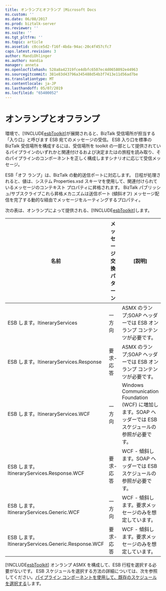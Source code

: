 ```yaml
---
title: オンランプとオフランプ |Microsoft Docs
ms.custom: ''
ms.date: 06/08/2017
ms.prod: biztalk-server
ms.reviewer: ''
ms.suite: ''
ms.tgt_pltfrm: ''
ms.topic: article
ms.assetid: c0cce5d2-f16f-4bda-94ac-20c4f457cfc7
caps.latest.revision: 3
author: MandiOhlinger
ms.author: mandia
manager: anneta
ms.openlocfilehash: 528a8a42319fce4dbfc6507ec4d0658092e44963
ms.sourcegitcommit: 381e83d43796a345488d54b3f7413e11d56ad7be
ms.translationtype: MT
ms.contentlocale: ja-JP
ms.lasthandoff: 05/07/2019
ms.locfileid: "65400052"
---
```

# <a name="on-ramps-and-off-ramps"></a>オンランプとオフランプ
環境で、[!INCLUDE[esbToolkit](../includes/esbtoolkit-md.md)]が展開されると、BizTalk 受信場所が担当する「入り口」と呼びます ESB 宛てのメッセージの受信。 ESB 入り口を標準の BizTalk 受信場所を構成するには、受信場所を toolkit の一部として提供されているパイプラインのいずれかと関連付けるおよび決定またはの旅程を読み取り、そのパイプラインのコンポーネントを正しく構成しますシナリオに応じて受信メッセージ。  
  
 ESB「オフ ランプ」は、BizTalk の動的送信ポートに対応します。 日程が処理されると、値は、システム Properties.xsd スキーマを使用して、関連付けられているメッセージのコンテキスト プロパティに昇格されます。 BizTalk パブリッシュ/サブスクライブこれら昇格メカニズムは送信ポート (傾斜オフ) メッセージ配信を完了する動的な経由でメッセージをルーティングするプロパティ。  
  
 次の表は、オンランプによって提供される、[!INCLUDE[esbToolkit](../includes/esbtoolkit-md.md)]します。  
  
|名前|メッセージ交換パターン|**[説明]**|  
|----------|------------------------------|---------------------|  
|ESB します。ItineraryServices|一方向|ASMX のランプ;SOAP ヘッダーでは ESB オンランプ コンテンツが必要です。|  
|ESB します。ItineraryServices.Response|要求-応答|ASMX のランプ;SOAP ヘッダーでは ESB オンランプ コンテンツが必要です。|  
|ESB します。ItineraryServices.WCF|一方向|Windows Communication Foundation (WCF) に増加します。SOAP ヘッダーでは ESB スケジュールの参照が必要です。|  
|ESB します。ItineraryServices.Response.WCF|要求-応答|WCF - 傾斜します。SOAP ヘッダーでは ESB スケジュールの参照が必要です。|  
|ESB します。ItineraryServices.Generic.WCF|一方向|WCF - 傾斜します。要求メッセージのみを想定しています。|  
|ESB します。ItineraryServices.Generic.Response.WCF|要求-応答|WCF - 傾斜します。要求メッセージのみを想定しています。|  
  
 [!INCLUDE[esbToolkit](../includes/esbtoolkit-md.md)] オンランプ ASMX を構成して、ESB 行程を選択する必要がないです。 ESB スケジュールを選択する方法の詳細については、次を参照してください。[パイプライン コンポーネントを使用して、既存のスケジュールを選択する](../esb-toolkit/using-a-pipeline-component-to-select-an-existing-itinerary.md)します。